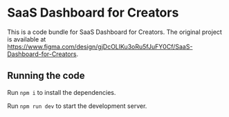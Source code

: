 
  # SaaS Dashboard for Creators

  This is a code bundle for SaaS Dashboard for Creators. The original project is available at https://www.figma.com/design/gjDcOLlKu3oRu5fJuFY0Cf/SaaS-Dashboard-for-Creators.

  ## Running the code

  Run `npm i` to install the dependencies.

  Run `npm run dev` to start the development server.
  
